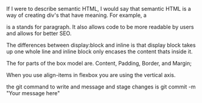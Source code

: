 If I were to describe semantic HTML, I would say that semantic HTML is a way of creating div's that have meaning. For example, a <p> is a stands for paragraph. It also allows code to be more readable by users and allows for better SEO.

The differences between display:block and inline is that display block takes up one whole line and inline block only encases the content thats inside it.

The for parts of the box model are. Content, Padding, Border, and Margin;

When you use align-items in flexbox you are using the vertical axis.

the git command to write and message and stage changes is git commit -m "Your message here"